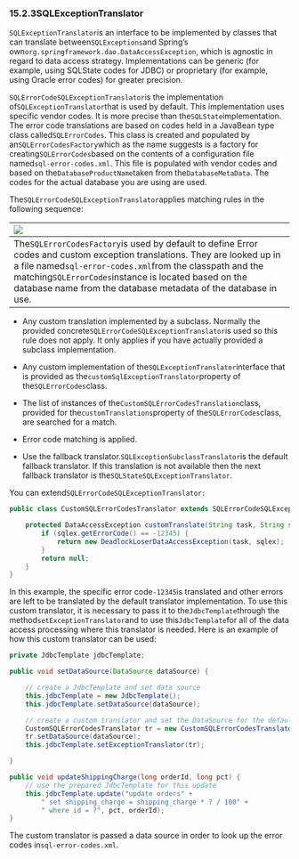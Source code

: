 ### 15.2.3SQLExceptionTranslator

`SQLExceptionTranslator`is an interface to be implemented by classes that can translate between`SQLExceptions`and Spring’s own`org.springframework.dao.DataAccessException`, which is agnostic in regard to data access strategy. Implementations can be generic \(for example, using SQLState codes for JDBC\) or proprietary \(for example, using Oracle error codes\) for greater precision.

`SQLErrorCodeSQLExceptionTranslator`is the implementation of`SQLExceptionTranslator`that is used by default. This implementation uses specific vendor codes. It is more precise than the`SQLState`implementation. The error code translations are based on codes held in a JavaBean type class called`SQLErrorCodes`. This class is created and populated by an`SQLErrorCodesFactory`which as the name suggests is a factory for creating`SQLErrorCodes`based on the contents of a configuration file named`sql-error-codes.xml`. This file is populated with vendor codes and based on the`DatabaseProductName`taken from the`DatabaseMetaData`. The codes for the actual database you are using are used.

The`SQLErrorCodeSQLExceptionTranslator`applies matching rules in the following sequence:

| ![](http://docs.spring.io/spring/docs/5.0.0.M5/spring-framework-reference/html/images/note.png.pagespeed.ce.9zQ_1wVwzR.png) |
| :--- |
| The`SQLErrorCodesFactory`is used by default to define Error codes and custom exception translations. They are looked up in a file named`sql-error-codes.xml`from the classpath and the matching`SQLErrorCodes`instance is located based on the database name from the database metadata of the database in use. |

* Any custom translation implemented by a subclass. Normally the provided concrete`SQLErrorCodeSQLExceptionTranslator`is used so this rule does not apply. It only applies if you have actually provided a subclass implementation.

* Any custom implementation of the`SQLExceptionTranslator`interface that is provided as the`customSqlExceptionTranslator`property of the`SQLErrorCodes`class.

* The list of instances of the`CustomSQLErrorCodesTranslation`class, provided for the`customTranslations`property of the`SQLErrorCodes`class, are searched for a match.

* Error code matching is applied.

* Use the fallback translator.`SQLExceptionSubclassTranslator`is the default fallback translator. If this translation is not available then the next fallback translator is the`SQLStateSQLExceptionTranslator`.

You can extend`SQLErrorCodeSQLExceptionTranslator:`

```java
public class CustomSQLErrorCodesTranslator extends SQLErrorCodeSQLExceptionTranslator {

	protected DataAccessException customTranslate(String task, String sql, SQLException sqlex) {
		if (sqlex.getErrorCode() == -12345) {
			return new DeadlockLoserDataAccessException(task, sqlex);
		}
		return null;
	}
}
```

In this example, the specific error code`-12345`is translated and other errors are left to be translated by the default translator implementation. To use this custom translator, it is necessary to pass it to the`JdbcTemplate`through the method`setExceptionTranslator`and to use this`JdbcTemplate`for all of the data access processing where this translator is needed. Here is an example of how this custom translator can be used:

```java
private JdbcTemplate jdbcTemplate;

public void setDataSource(DataSource dataSource) {

	// create a JdbcTemplate and set data source
	this.jdbcTemplate = new JdbcTemplate();
	this.jdbcTemplate.setDataSource(dataSource);

	// create a custom translator and set the DataSource for the default translation lookup
	CustomSQLErrorCodesTranslator tr = new CustomSQLErrorCodesTranslator();
	tr.setDataSource(dataSource);
	this.jdbcTemplate.setExceptionTranslator(tr);

}

public void updateShippingCharge(long orderId, long pct) {
	// use the prepared JdbcTemplate for this update
	this.jdbcTemplate.update("update orders" +
		" set shipping_charge = shipping_charge * ? / 100" +
		" where id = ?", pct, orderId);
}
```

The custom translator is passed a data source in order to look up the error codes in`sql-error-codes.xml`.

